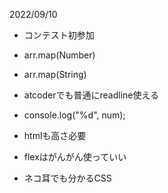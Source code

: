 2022/09/10
- コンテスト初参加

- arr.map(Number)
- arr.map(String)
- atcoderでも普通にreadline使える
- console.log("%d", num);

- htmlも高さ必要
- flexはがんがん使っていい
- ネコ耳でも分かるCSS